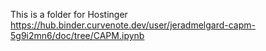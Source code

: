 This is a folder for Hostinger
https://hub.binder.curvenote.dev/user/jeradmelgard-capm-5g9i2mn6/doc/tree/CAPM.ipynb
